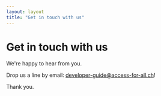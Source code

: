 ```yaml
---
layout: layout
title: "Get in touch with us"
---
```


# Get in touch with us

We're happy to hear from you.

Drop us a line by email: [developer-guide@access-for-all.ch](mailto:developer-guide@access-for-all.ch)!

Thank you.